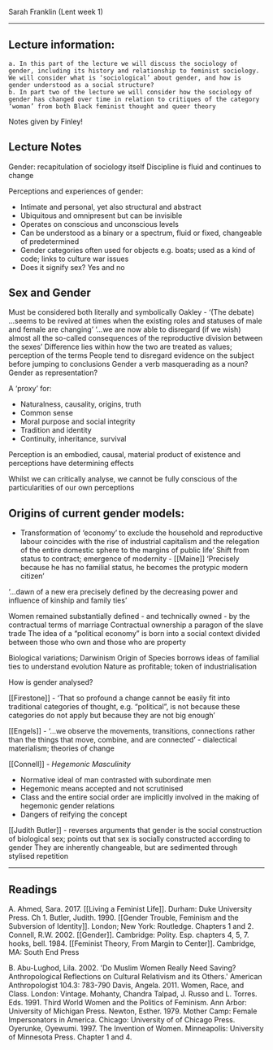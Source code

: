 Sarah Franklin (Lent week 1)

---
## Lecture information:

```ad-tldr
a. In this part of the lecture we will discuss the sociology of gender, including its history and relationship to feminist sociology. We will consider what is ‘sociological’ about gender, and how is gender understood as a social structure?
b. In part two of the lecture we will consider how the sociology of gender has changed over time in relation to critiques of the category ‘woman’ from both Black feminist thought and queer theory
```

Notes given by Finley!

## Lecture Notes
Gender: recapitulation of sociology itself
Discipline is fluid and continues to change

Perceptions and experiences of gender:
- Intimate and personal, yet also structural and abstract
- Ubiquitous and omnipresent but can be invisible
- Operates on conscious and unconscious levels
- Can be understood as a binary or a spectrum, fluid or fixed, changeable of predetermined
- Gender categories often used for objects e.g. boats; used as a kind of code; links to culture war issues
- Does it signify sex? Yes and no

## Sex and Gender

Must be considered both literally and symbolically
Oakley - ‘(The debate) ...seems to be revived at times when the existing roles and statuses of male and female are changing’
‘...we are now able to disregard (if we wish) almost all the so-called consequences of the reproductive division between the sexes’
Difference lies within how the two are treated as values; perception of the terms
People tend to disregard evidence on the subject before jumping to conclusions
Gender a verb masquerading as a noun?
Gender as representation?

A ‘proxy’ for:
- Naturalness, causality, origins, truth
- Common sense
- Moral purpose and social integrity
- Tradition and identity
- Continuity, inheritance, survival

Perception is an embodied, causal, material product of existence and perceptions have determining effects

Whilst we can critically analyse, we cannot be fully conscious of the particularities of our own perceptions

## Origins of current gender models:
- Transformation of ‘economy’ to exclude the household and reproductive labour coincides with the rise of industrial capitalism and the relegation of the entire domestic sphere to the margins of public life’
Shift from status to contract; emergence of modernity - [[Maine]]
‘Precisely because he has no familial status, he becomes the protypic modern citizen’

‘...dawn of a new era precisely defined by the decreasing power and influence of kinship and family ties’

Women remained substantially defined - and technically owned - by the contractual terms of marriage
Contractual ownership a paragon of the slave trade
The idea of a “political economy” is born into a social context divided between those who own and those who are property

Biological variations; Darwinism
Origin of Species borrows ideas of familial ties to understand evolution
Nature as profitable; token of industrialisation

How is gender analysed?

[[Firestone]] - ‘That so profound a change cannot be easily fit into traditional categories of thought, e.g. “political”, is not because these categories do not apply but because they are not big enough’

[[Engels]] - ‘...we observe the movements, transitions, connections rather than the things that move, combine, and are connected’ - dialectical materialism; theories of change

[[Connell]] - *Hegemonic Masculinity*
- Normative ideal of man contrasted with subordinate men
- Hegemonic means accepted and not scrutinised
- Class and the entire social order are implicitly involved in the making of hegemonic gender relations
- Dangers of reifying the concept

[[Judith Butler]] - reverses arguments that gender is the social construction of biological sex; points out that sex is socially constructed according to gender
They are inherently changeable, but are sedimented through stylised repetition

---

## Readings

A.
Ahmed, Sara. 2017. [[Living a Feminist Life]]. Durham: Duke University Press. Ch 1.
Butler, Judith. 1990. [[Gender Trouble, Feminism and the Subversion of Identity]]. London; New York: Routledge. Chapters 1 and 2.
Connell, R.W. 2002. [[Gender]]. Cambridge: Polity. Esp. chapters 4, 5, 7.
hooks, bell. 1984. [[Feminist Theory, From Margin to Center]]. Cambridge, MA: South End Press

B.
Abu-Lughod, Lila. 2002. 'Do Muslim Women Really Need Saving? Anthropological Reflections on Cultural Relativism and its Others.' American Anthropologist 104.3: 783-790
Davis, Angela. 2011. Women, Race, and Class. London: Vintage.
Mohanty, Chandra Talpad, J. Russo and L. Torres. Eds. 1991. Third World Women and the Politics of Feminism. Ann Arbor: University of Michigan Press.
Newton, Esther. 1979. Mother Camp: Female Impersonators in America. Chicago: University of of Chicago Press.
Oyerunke, Oyewumi. 1997. The Invention of Women. Minneapolis: University of Minnesota Press. Chapter 1 and 4.
